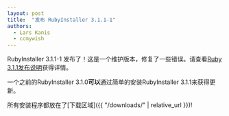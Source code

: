 ```yaml
---
layout: post
title:  "发布 RubyInstaller 3.1.1-1"
authors:
  - Lars Kanis
  - ccmywish
---
```

RubyInstaller 3.1.1-1 发布了！这是一个维护版本，修复了一些错误。请查看[Ruby 3.1.1发布说明](https://www.ruby-lang.org/en/news/2022/02/18/ruby-3-1-1-released/)获得详情。

一个之前的RubyInstaller 3.1.0<b>可以</b>通过简单的安装RubyInstaller 3.1.1来获得更新。

所有安装程序都放在了[下载区域]({{ "/downloads/" | relative_url }})!
